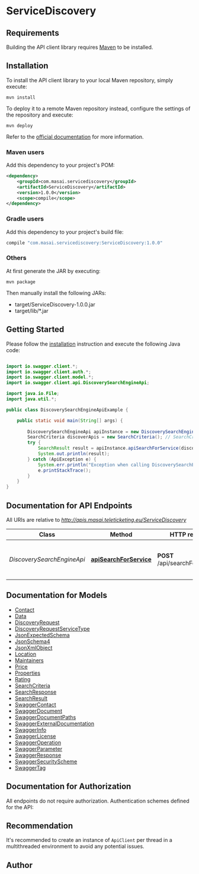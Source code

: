 # ServiceDiscovery

## Requirements

Building the API client library requires [Maven](https://maven.apache.org/) to be installed.

## Installation

To install the API client library to your local Maven repository, simply execute:

```shell
mvn install
```

To deploy it to a remote Maven repository instead, configure the settings of the repository and execute:

```shell
mvn deploy
```

Refer to the [official documentation](https://maven.apache.org/plugins/maven-deploy-plugin/usage.html) for more information.

### Maven users

Add this dependency to your project's POM:

```xml
<dependency>
    <groupId>com.masai.servicediscovery</groupId>
    <artifactId>ServiceDiscovery</artifactId>
    <version>1.0.0</version>
    <scope>compile</scope>
</dependency>
```

### Gradle users

Add this dependency to your project's build file:

```groovy
compile "com.masai.servicediscovery:ServiceDiscovery:1.0.0"
```

### Others

At first generate the JAR by executing:

    mvn package

Then manually install the following JARs:

* target/ServiceDiscovery-1.0.0.jar
* target/lib/*.jar

## Getting Started

Please follow the [installation](#installation) instruction and execute the following Java code:

```java

import io.swagger.client.*;
import io.swagger.client.auth.*;
import io.swagger.client.model.*;
import io.swagger.client.api.DiscoverySearchEngineApi;

import java.io.File;
import java.util.*;

public class DiscoverySearchEngineApiExample {

    public static void main(String[] args) {
        
        DiscoverySearchEngineApi apiInstance = new DiscoverySearchEngineApi();
        SearchCriteria discoverApis = new SearchCriteria(); // SearchCriteria | Represent a service discovery object, used to performs search queries
        try {
            SearchResult result = apiInstance.apiSearchForService(discoverApis);
            System.out.println(result);
        } catch (ApiException e) {
            System.err.println("Exception when calling DiscoverySearchEngineApi#apiSearchForService");
            e.printStackTrace();
        }
    }
}

```

## Documentation for API Endpoints

All URIs are relative to *http://apis.masai.teleticketing.eu/ServiceDiscovery*

Class | Method | HTTP request | Description
------------ | ------------- | ------------- | -------------
*DiscoverySearchEngineApi* | [**apiSearchForService**](docs/DiscoverySearchEngineApi.md#apiSearchForService) | **POST** /api/searchForServices | Search for available services at a specific location


## Documentation for Models

 - [Contact](docs/Contact.md)
 - [Data](docs/Data.md)
 - [DiscoveryRequest](docs/DiscoveryRequest.md)
 - [DiscoveryRequestServiceType](docs/DiscoveryRequestServiceType.md)
 - [JsonExpectedSchema](docs/JsonExpectedSchema.md)
 - [JsonSchema4](docs/JsonSchema4.md)
 - [JsonXmlObject](docs/JsonXmlObject.md)
 - [Location](docs/Location.md)
 - [Maintainers](docs/Maintainers.md)
 - [Price](docs/Price.md)
 - [Properties](docs/Properties.md)
 - [Rating](docs/Rating.md)
 - [SearchCriteria](docs/SearchCriteria.md)
 - [SearchResponse](docs/SearchResponse.md)
 - [SearchResult](docs/SearchResult.md)
 - [SwaggerContact](docs/SwaggerContact.md)
 - [SwaggerDocument](docs/SwaggerDocument.md)
 - [SwaggerDocumentPaths](docs/SwaggerDocumentPaths.md)
 - [SwaggerExternalDocumentation](docs/SwaggerExternalDocumentation.md)
 - [SwaggerInfo](docs/SwaggerInfo.md)
 - [SwaggerLicense](docs/SwaggerLicense.md)
 - [SwaggerOperation](docs/SwaggerOperation.md)
 - [SwaggerParameter](docs/SwaggerParameter.md)
 - [SwaggerResponse](docs/SwaggerResponse.md)
 - [SwaggerSecurityScheme](docs/SwaggerSecurityScheme.md)
 - [SwaggerTag](docs/SwaggerTag.md)


## Documentation for Authorization

All endpoints do not require authorization.
Authentication schemes defined for the API:

## Recommendation

It's recommended to create an instance of `ApiClient` per thread in a multithreaded environment to avoid any potential issues.

## Author



